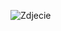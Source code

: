 ![Zdjecie](https://github.com/julkiea/photos/blob/3b8ce83cb939073746689b56b0ec5abe8d20a33c/ertyui.png)
